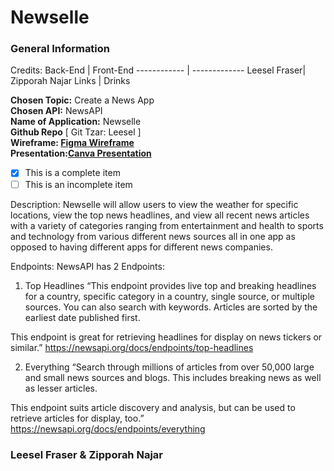 # Newselle
<h3>General Information </h3>

Credits: 
Back-End | Front-End
------------ | -------------
Leesel Fraser| Zipporah Najar
Links | Drinks


<p>
<b>Chosen Topic:</b> Create a News App <br>
<b>Chosen API:</b> NewsAPI <br>
<b>Name of Application:</b> Newselle <br>
<b>Github Repo</b> [ Git Tzar: Leesel ] <br>
<b>Wireframe: <a href="https://www.figma.com/file/Cf37xsXwXkxhSoi3lQhNKb/TKH_Final_Project?node-id=0%3A1">Figma Wireframe</a></b> <br>
<b>Presentation:<a href="https://www.canva.com/design/DAEO7fj9-4U/share/preview?token=ANdVOElxQ965b5p-p9kXgA&role=EDITOR&utm_content=DAEO7fj9-4U&utm_campaign=designshare&utm_medium=link&utm_source=sharebutton">Canva Presentation</a></b> <br>
</p>


- [x] This is a complete item
- [ ] This is an incomplete item

Description: Newselle will allow users to view the weather for specific locations, view the top news headlines, and view all recent news articles with a variety of categories ranging from entertainment and health to sports and technology from various different news sources all in one app as opposed to having different apps for different news companies. 

Endpoints:
NewsAPI has 2 Endpoints: 

1. Top Headlines
“This endpoint provides live top and breaking headlines for a country, specific category in a country, single source, or multiple sources. You can also search with keywords. Articles are sorted by the earliest date published first.

This endpoint is great for retrieving headlines for display on news tickers or similar.”
https://newsapi.org/docs/endpoints/top-headlines

2. Everything
“Search through millions of articles from over 50,000 large and small news sources and blogs. This includes breaking news as well as lesser articles. 

This endpoint suits article discovery and analysis, but can be used to retrieve articles for display, too.”
https://newsapi.org/docs/endpoints/everything

<h3>Leesel Fraser & Zipporah Najar</h3>
